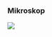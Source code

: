 ### Mikroskop

![](https://user-images.githubusercontent.com/69573151/203067979-50713f8e-764a-4031-b285-c018fdd45324.jpg)
